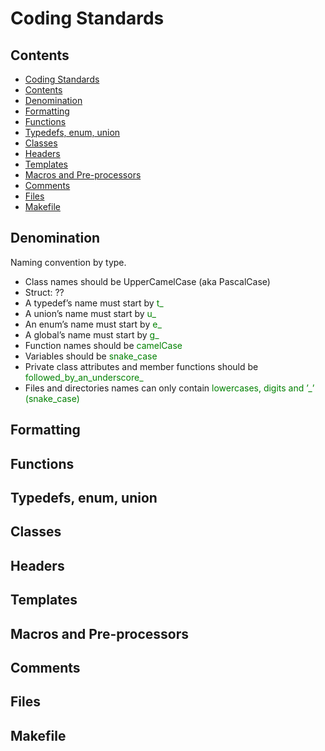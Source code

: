 # Coding Standards

## Contents

- [Coding Standards](#coding-standards)
- [Contents](#contents)
- [Denomination](#denomination)
- [Formatting](#formatting)
- [Functions](#functions)
- [Typedefs, enum, union](#typedefs-enum-union)
- [Classes](#classes)
- [Headers](#headers)
- [Templates](#templates)
- [Macros and Pre-processors](#macros-and-pre-processors)
- [Comments](#comments)
- [Files](#files)
- [Makefile](#makefile)

## Denomination

Naming convention by type.

- Class names should be UpperCamelCase (aka PascalCase)
- Struct: ??
- A typedef’s name must start by <span style="color:green">t_</span>
- A union’s name must start by <span style="color:green">u_</span>
- An enum’s name must start by <span style="color:green">e_</span>
- A global’s name must start by <span style="color:green">g_</span>
- Function names should be <span style="color:green">camelCase</span>
- Variables should be <span style="color:green">snake_case</span>
- Private class attributes and member functions should be <span style="color:green">followed_by_an_underscore_</span>
- Files and directories names can only contain <span style="color:green">lowercases, digits and ’_’ (snake_case)</span>

## Formatting



## Functions



## Typedefs, enum, union



## Classes



## Headers



## Templates



## Macros and Pre-processors



## Comments



## Files



## Makefile


